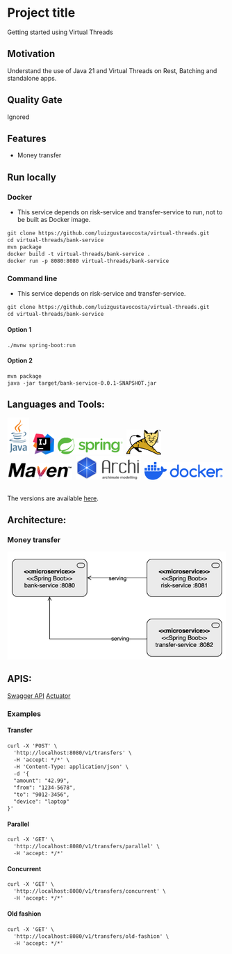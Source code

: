 # Project title
Getting started using Virtual Threads

## Motivation
Understand the use of Java 21 and Virtual Threads on Rest, Batching and standalone apps.

## Quality Gate
Ignored

## Features
- Money transfer

## Run locally
### Docker
- This service depends on risk-service and transfer-service to run, not to be built as Docker image.
````shell
git clone https://github.com/luizgustavocosta/virtual-threads.git
cd virtual-threads/bank-service
mvn package
docker build -t virtual-threads/bank-service .
docker run -p 8080:8080 virtual-threads/bank-service
````
### Command line
- This service depends on risk-service and transfer-service.
 ```shell
git clone https://github.com/luizgustavocosta/virtual-threads.git
cd virtual-threads/bank-service
````

#### Option 1

```shell
./mvnw spring-boot:run
```

#### Option 2
```shell
mvn package 
java -jar target/bank-service-0.0.1-SNAPSHOT.jar
 ```

## Languages and Tools:
<div>
  <img width=50px src="../resources/imgs/java-vertical.svg">&nbsp;
  <img width=50px src="../resources/imgs/Intellij.png">&nbsp;
  <img width=150px src="../resources/imgs/spring-framework.png">&nbsp;
  <img width=80px src="../resources/imgs/tomcat.png">
  <img width=150px src="../resources/imgs/maven.png">&nbsp;
  <img width=150px src="../resources/imgs/archimate.png">&nbsp;
  <img width=180px src="../resources/imgs/docker-logo-blue.svg">&nbsp;
</div>
</br>

The versions are available [here](../README.md). 

## Architecture:

### Money transfer
![img.png](../resources/imgs/bank-transfer.png)

## APIS:
[Swagger API](http://localhost:8080/swagger-ui/index.html)
[Actuator](http://localhost:8080/actuator)

### Examples

#### Transfer
````shell
curl -X 'POST' \
  'http://localhost:8080/v1/transfers' \
  -H 'accept: */*' \
  -H 'Content-Type: application/json' \
  -d '{
  "amount": "42.99",
  "from": "1234-5678",
  "to": "9012-3456",
  "device": "laptop"
}'
````

#### Parallel
````shell
curl -X 'GET' \
  'http://localhost:8080/v1/transfers/parallel' \
  -H 'accept: */*'
````

#### Concurrent
````shell
curl -X 'GET' \
  'http://localhost:8080/v1/transfers/concurrent' \
  -H 'accept: */*'
````

#### Old fashion
````shell
curl -X 'GET' \
  'http://localhost:8080/v1/transfers/old-fashion' \
  -H 'accept: */*'
````
